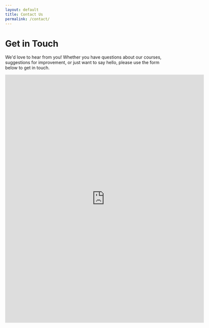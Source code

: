 ```yaml
---
layout: default
title: Contact Us
permalink: /contact/
---
```


# Get in Touch

We'd love to hear from you! Whether you have questions about our courses, suggestions for improvement, or just want to say hello, please use the form below to get in touch.

<iframe src="https://docs.google.com/forms/d/e/1FAIpQLSfC6cf55Gh3gPD4jov4qz42DeMqwJWCYtwAf7jNpwlbuOBpaA/viewform?embedded=true" width="640" height="800" frameborder="0" marginheight="0" marginwidth="0">Loading…</iframe>
